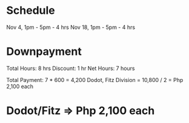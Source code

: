 # Schedule
Nov 4,  1pm - 5pm     - 4 hrs
Nov 18, 1pm - 5pm     - 4 hrs



# Downpayment
Total Hours: 8 hrs
Discount: 1 hr
Net Hours: 7 hours

Total Payment: 7 * 600 = 4,200
Dodot, Fitz Division = 10,800 / 2 = Php 2,100 each


# Dodot/Fitz => Php 2,100 each